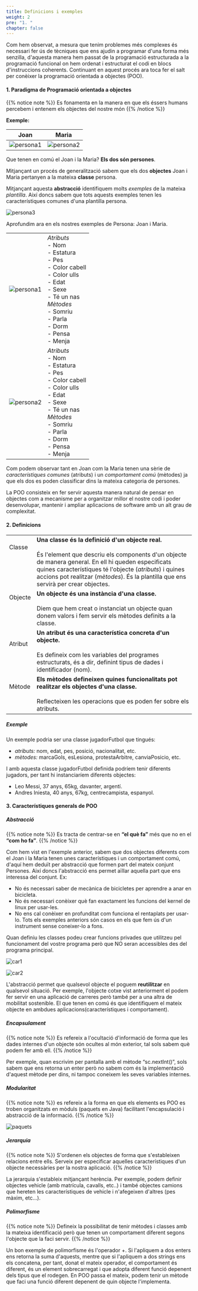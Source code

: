 ```yaml
---
title: Definicions i exemples
weight: 2
pre: "1. "
chapter: false
---
```


Com hem observat, a mesura que tenim problemes més complexes és necessari fer ús de tècniques que ens ajudin a programar d'una forma més senzilla, d'aquesta manera hem passat de la programació estructurada a la programació funcional on hem ordenat i estructurat el codi en blocs d'instruccions coherents. Continuant en aquest procés ara toca fer el salt per conèixer la programació orientada a objectes (POO). 


#### 1. Paradigma de Programació orientada a objectes

{{% notice note %}}
Es fonamenta en la manera en que els éssers humans percebem i entenem els objectes del nostre món
{{% /notice %}}

__Exemple:__

| Joan | Maria |
| --- | --- |
| ![persona1](../images/persona1.jpg?width=230px) | ![persona2](../images/persona2.jpg?width=400px) |

Que tenen en comú el Joan i la Maria? **Els dos són persones**. 

Mitjançant un procés de generalització sabem que els dos __objectes__ Joan i Maria pertanyen a la mateixa __classe__ persona.

Mitjançant aquesta **abstracció** identifiquem molts *exemples* de la mateixa *plantilla*. Així doncs sabem que tots aquests exemples tenen les característiques comunes d'una plantilla persona.

![persona3](../images/persones3.jpg?width=500px)

Aprofundim ara en els nostres exemples de Persona: Joan i Maria.

|||
|---|---|
|![persona1](../images/persona1.jpg?width=230px)| *Atributs*<br>- Nom<br>- Estatura<br>- Pes<br>- Color cabell<br>- Color ulls<br>- Edat<br>- Sexe<br>- Té un nas<br>*Mètodes*<br>- Somriu<br>- Parla<br>- Dorm<br>- Pensa<br>- Menja|
|![persona2](../images/persona2.jpg?width=400px)| *Atributs*<br>- Nom<br>- Estatura<br>- Pes<br>- Color cabell<br>- Color ulls<br>- Edat<br>- Sexe<br>- Té un nas<br>*Mètodes*<br>- Somriu<br>- Parla<br>- Dorm<br>- Pensa<br>- Menja|

Com podem observar tant en Joan com la Maria tenen una sèrie de *característiques comunes* (atributs) i un *comportament comú* (mètodes) ja que els dos es poden classificar dins la mateixa categoria de persones.

La POO consisteix en fer servir aquesta manera natural de pensar en objectes com a mecanisme per a organitzar millor el nostre codi i poder desenvolupar, mantenir i ampliar aplicacions de software amb un alt grau de complexitat.

#### 2. Definicions

| | |
|---|---|
|Classe<br><br><br><br><br>|**Una classe és la definició d'un objecte real.**<br><br>És l'element que descriu els components d'un objecte de manera general. En ell hi queden especificats quines característiques té l'objecte (*atributs*) i quines accions pot realitzar (*mètodes*). És la plantilla que ens servirà per crear objectes.|
|Objecte<br><br><br><br>|**Un objecte és una instància d'una classe.** <br><br>Diem que hem creat o instanciat un objecte quan donem valors i fem servir els mètodes definits a la classe.|
|Atribut<br><br><br>|**Un atribut és una característica concreta d'un objecte.** <br><br>Es defineix com les variables del programes estructurats, és a dir, definint tipus de dades i identificador (nom).|
|Mètode<br><br><br>|**Els mètodes defineixen quines funcionalitats pot realitzar els objectes d'una classe.** <br><br>Reflecteixen les operacions que es poden fer sobre els atributs. |

##### Exemple

Un exemple podria ser una classe jugadorFutbol que tingués:

- *atributs:* nom, edat, pes, posició, nacionalitat, etc. 
- *mètodes:* marcaGols, esLesiona, protestaArbitre, canviaPosicio, etc.

I amb aquesta classe jugadorFutbol definida podríem tenir diferents jugadors, per tant hi instanciaríem diferents objectes:

- Leo Messi, 37 anys, 65kg, davanter, argentí.
- Andres Iniesta, 40 anys, 67kg, centrecampista, espanyol.

#### 3. Característiques generals de POO

##### Abstracció

{{% notice note %}}
Es tracta de centrar-se en **“el què fa”** més que no en el **“com ho fa”**.
{{% /notice %}}

Com hem vist en l'exemple anterior, sabem que dos objectes diferents com el Joan i la Maria tenen unes característiques i un comportament comú, d'aquí hem deduït per abstracció que formen part del mateix conjunt Persones. Així doncs l'abstracció ens permet aïllar aquella part que ens interessa del conjunt. Ex:
- No és necessari saber de mecànica de bicicletes per aprendre a anar en bicicleta.
- No és necessari conèixer què fan exactament les funcions del kernel de linux per usar-les.
- No ens cal conèixer en profunditat com funciona el rentaplats per usar-lo.
Tots els exemples anteriors són casos en els que fem ús d'un instrument sense coneixer-lo a fons.

Quan definiu les classes podeu crear funcions privades que utilitzeu pel funcionament del vostre programa però que NO seran accessibles des del programa principal.

![car1](../images/car1.png)

![car2](../images/car2.png)

L'abstracció permet que qualsevol objecte el poguem **reutilitzar** en qualsevol situació. Per exemple, l'objecte cotxe vist anteriorment el podem fer servir en una aplicació de carreres però també per a una altra de mobilitat sostenible. El que tenen en comú és que identifiquem el mateix objecte en ambdues aplicacions(característiques i comportament).

##### Encapsulament

{{% notice note %}}
Es refereix a l'ocultació d'informació de forma que les dades internes d'un objecte són ocultes al món exterior, tal sols sabem què podem fer amb ell.
{{% /notice %}}
 
Per exemple, quan escrivim per pantalla amb el mètode “sc.nextInt()”, sols sabem que ens retorna un enter però no sabem com és la implementació d'aquest mètode per dins, ni tampoc coneixem les seves variables internes.

##### Modularitat

{{% notice note %}}
es refereix a la forma en que els elements es POO es troben organitzats en mòduls (paquets en Java) facilitant l'encapsulació i abstracció de la informació.
{{% /notice %}}


![paquets](../images/paquets.gif)

##### Jerarquia

{{% notice note %}}
S'ordenen els objectes de forma que s'estableixen relacions entre ells. Serveix per especificar aquelles característiques d'un objecte necessàries per la nostra aplicació.
{{% /notice %}}

La jerarquia s'estableix mitjançant herència. Per exemple, podem definir objectes vehicle (amb matrícula, cavalls, etc..) i també objectes camions que hereten les característiques de vehicle i n'afegeixen d'altres (pes màxim, etc...).

##### Polimorfisme

{{% notice note %}}
Defineix la possibilitat de tenir mètodes i classes amb la mateixa identificació però que tenen un comportament diferent segons l'objecte que la faci servir.
{{% /notice %}}

Un bon exemple de polimorfisme és l'operador +. Si l'apliquem a dos enters ens retorna la suma d'aquests, mentre que si l'apliquem a dos strings ens els concatena, per tant, donat el mateix operador, el comportament és diferent, és un element sobrecarregat i que adopta diferent funció depenent dels tipus que el rodegen. En POO passa el mateix, podem tenir un mètode que faci una funció diferent depenent de quin objecte l'implementa. 

